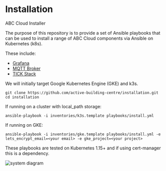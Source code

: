 # Installation

ABC Cloud Installer

The purpose of this repository is to provide a set of Ansible playbooks that can be used to install a range of ABC Cloud components via Ansible on Kubernetes (k8s).

These include:

- [Grafana](https://github.com/integr8ly/grafana-operator)
- [MQTT Broker](https://github.com/EnMasseProject/enmasse)
- [TICK Stack](https://github.com/influxdata/influxdata-operator)

We will initially target Google Kubernetes Engine (GKE) and k3s.

    git clone https://github.com/active-building-centre/installation.git
    cd installation

If running on a cluster with local_path storage:

    ansible-playbook -i inventories/k3s.template playbooks/install.yml

If running on GKE:

    ansible-playbook -i inventories/gke.template playbooks/install.yml -e lets_encrypt_email=<your email> -e gke_project=<your project>

These playbooks are tested on Kubernetes 1.15+ and if using cert-manager this is a dependency.

![system diagram](https://docs.google.com/drawings/d/e/2PACX-1vTZfKZIDEEScdSg60ew5PWjDPDEjWVbA5djhbiDbJDMwePXs_LW_7SpuPlONS42hevcjGfNuIhYbswT/pub?w=1229&h=686 "System Diagram")

